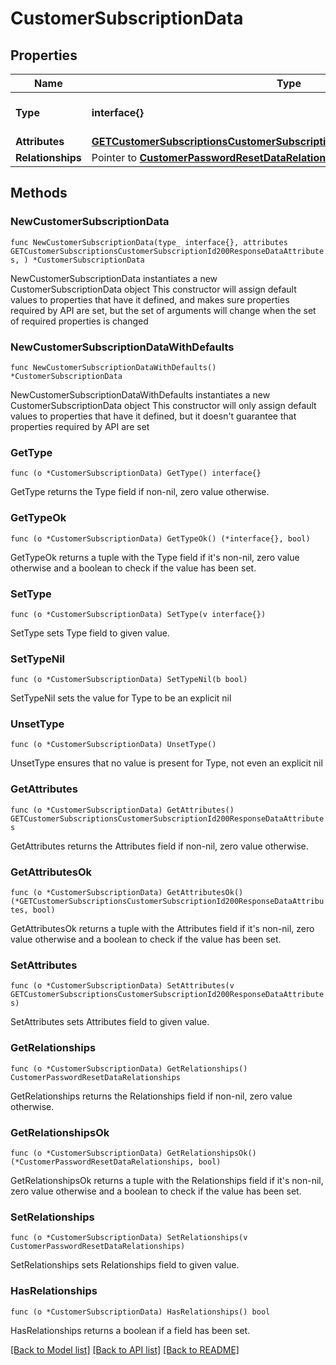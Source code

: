 # CustomerSubscriptionData

## Properties

Name | Type | Description | Notes
------------ | ------------- | ------------- | -------------
**Type** | **interface{}** | The resource&#39;s type | 
**Attributes** | [**GETCustomerSubscriptionsCustomerSubscriptionId200ResponseDataAttributes**](GETCustomerSubscriptionsCustomerSubscriptionId200ResponseDataAttributes.md) |  | 
**Relationships** | Pointer to [**CustomerPasswordResetDataRelationships**](CustomerPasswordResetDataRelationships.md) |  | [optional] 

## Methods

### NewCustomerSubscriptionData

`func NewCustomerSubscriptionData(type_ interface{}, attributes GETCustomerSubscriptionsCustomerSubscriptionId200ResponseDataAttributes, ) *CustomerSubscriptionData`

NewCustomerSubscriptionData instantiates a new CustomerSubscriptionData object
This constructor will assign default values to properties that have it defined,
and makes sure properties required by API are set, but the set of arguments
will change when the set of required properties is changed

### NewCustomerSubscriptionDataWithDefaults

`func NewCustomerSubscriptionDataWithDefaults() *CustomerSubscriptionData`

NewCustomerSubscriptionDataWithDefaults instantiates a new CustomerSubscriptionData object
This constructor will only assign default values to properties that have it defined,
but it doesn't guarantee that properties required by API are set

### GetType

`func (o *CustomerSubscriptionData) GetType() interface{}`

GetType returns the Type field if non-nil, zero value otherwise.

### GetTypeOk

`func (o *CustomerSubscriptionData) GetTypeOk() (*interface{}, bool)`

GetTypeOk returns a tuple with the Type field if it's non-nil, zero value otherwise
and a boolean to check if the value has been set.

### SetType

`func (o *CustomerSubscriptionData) SetType(v interface{})`

SetType sets Type field to given value.


### SetTypeNil

`func (o *CustomerSubscriptionData) SetTypeNil(b bool)`

 SetTypeNil sets the value for Type to be an explicit nil

### UnsetType
`func (o *CustomerSubscriptionData) UnsetType()`

UnsetType ensures that no value is present for Type, not even an explicit nil
### GetAttributes

`func (o *CustomerSubscriptionData) GetAttributes() GETCustomerSubscriptionsCustomerSubscriptionId200ResponseDataAttributes`

GetAttributes returns the Attributes field if non-nil, zero value otherwise.

### GetAttributesOk

`func (o *CustomerSubscriptionData) GetAttributesOk() (*GETCustomerSubscriptionsCustomerSubscriptionId200ResponseDataAttributes, bool)`

GetAttributesOk returns a tuple with the Attributes field if it's non-nil, zero value otherwise
and a boolean to check if the value has been set.

### SetAttributes

`func (o *CustomerSubscriptionData) SetAttributes(v GETCustomerSubscriptionsCustomerSubscriptionId200ResponseDataAttributes)`

SetAttributes sets Attributes field to given value.


### GetRelationships

`func (o *CustomerSubscriptionData) GetRelationships() CustomerPasswordResetDataRelationships`

GetRelationships returns the Relationships field if non-nil, zero value otherwise.

### GetRelationshipsOk

`func (o *CustomerSubscriptionData) GetRelationshipsOk() (*CustomerPasswordResetDataRelationships, bool)`

GetRelationshipsOk returns a tuple with the Relationships field if it's non-nil, zero value otherwise
and a boolean to check if the value has been set.

### SetRelationships

`func (o *CustomerSubscriptionData) SetRelationships(v CustomerPasswordResetDataRelationships)`

SetRelationships sets Relationships field to given value.

### HasRelationships

`func (o *CustomerSubscriptionData) HasRelationships() bool`

HasRelationships returns a boolean if a field has been set.


[[Back to Model list]](../README.md#documentation-for-models) [[Back to API list]](../README.md#documentation-for-api-endpoints) [[Back to README]](../README.md)



